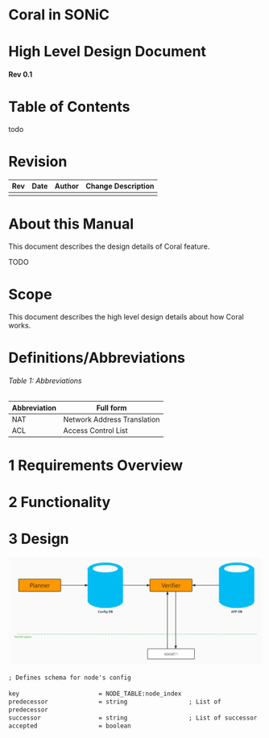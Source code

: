 # Coral in SONiC
# High Level Design Document
#### Rev 0.1

# Table of Contents
todo

# Revision

| Rev   | Date  | Author | Change Description |
| :---: | :---: | :----- | :----------------- |
|       |       |        |                    |

# About this Manual
This document describes the design details of Coral feature.

TODO

# Scope
This document describes the high level design details about how Coral works.

# Definitions/Abbreviations
###### Table 1: Abbreviations
| Abbreviation |          Full form          |
| ------------ | --------------------------- |
| NAT          | Network Address Translation |
| ACL          | Access Control List         |

# 1 Requirements Overview

# 2 Functionality

# 3 Design

![system](img/system-diagram.jpg)

```text
; Defines schema for node's config

key                      = NODE_TABLE:node_index
predecessor              = string                 ; List of predecessor 
successor                = string                 ; List of successor
accepted                 = boolean
```
